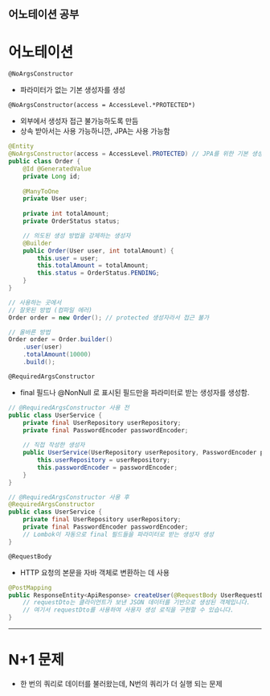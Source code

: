 
## 어노테이션 공부
# 어노테이션

`@NoArgsConstructor`

- 파라미터가 없는 기본 생성자를 생성

`@NoArgsConstructor(access = AccessLevel.*PROTECTED*)`

- 외부에서 생성자 접근 불가능하도록 만듬
- 상속 받아서는 사용 가능하니깐, JPA는 사용 가능함

```java
@Entity
@NoArgsConstructor(access = AccessLevel.PROTECTED) // JPA를 위한 기본 생성자
public class Order {
    @Id @GeneratedValue
    private Long id;
    
    @ManyToOne
    private User user;
    
    private int totalAmount;
    private OrderStatus status;

    // 의도된 생성 방법을 강제하는 생성자
    @Builder
    public Order(User user, int totalAmount) {
        this.user = user;
        this.totalAmount = totalAmount;
        this.status = OrderStatus.PENDING;
    }
}

// 사용하는 곳에서
// 잘못된 방법 (컴파일 에러)
Order order = new Order(); // protected 생성자라서 접근 불가

// 올바른 방법
Order order = Order.builder()
    .user(user)
    .totalAmount(10000)
    .build();
```

`@RequiredArgsConstructor`

- final 필드나 @NonNull 로 표시된 필드만을 파라미터로 받는 생성자를 생성함.

```java
// @RequiredArgsConstructor 사용 전
public class UserService {
    private final UserRepository userRepository;
    private final PasswordEncoder passwordEncoder;
    
    // 직접 작성한 생성자
    public UserService(UserRepository userRepository, PasswordEncoder passwordEncoder) {
        this.userRepository = userRepository;
        this.passwordEncoder = passwordEncoder;
    }
}

// @RequiredArgsConstructor 사용 후
@RequiredArgsConstructor
public class UserService {
    private final UserRepository userRepository;
    private final PasswordEncoder passwordEncoder;
    // Lombok이 자동으로 final 필드들을 파라미터로 받는 생성자 생성
}
```

`@RequestBody`

- HTTP 요청의 본문을 자바 객체로 변환하는 데 사용

```java
@PostMapping
public ResponseEntity<ApiResponse> createUser(@RequestBody UserRequestDto requestDto) {
    // requestDto는 클라이언트가 보낸 JSON 데이터를 기반으로 생성된 객체입니다.
    // 여기서 requestDto를 사용하여 사용자 생성 로직을 구현할 수 있습니다.
}
```

---

# N+1 문제

- 한 번의 쿼리로 데이터를 불러왔는데, N번의 쿼리가 더 실행 되는 문제